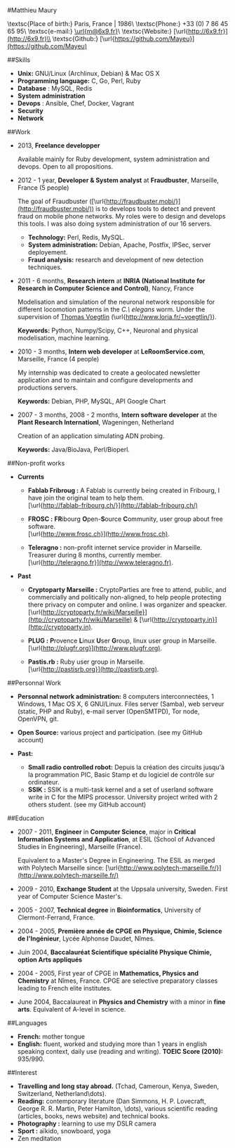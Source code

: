 #Matthieu Maury


\textsc{Place of birth:} Paris, France | 1986\\
\textsc{Phone:} +33 (0) 7 86 45 65 95\\
\textsc{e-mail:} [\url{m@6x9.fr}](mailto:m@6x9.fr)\\
\textsc{Website:} [\url{http://6x9.fr}](http://6x9.fr)\\
\textsc{Github:} [\url{https://github.com/Mayeu}](https://github.com/Mayeu)

##Skills

*   **Unix:** GNU/Linux (Archlinux, Debian) \& Mac OS X
*   **Programming language:** C, Go, Perl, Ruby
*   **Database** : MySQL, Redis
*   **System administration**
*   **Devops** : Ansible, Chef, Docker, Vagrant
*   **Security**
*   **Network**

##Work

*   2013, **Freelance developper**

    Available mainly for Ruby development, system administration and devops.
    Open to all propositions.

*   2012 - 1 year, **Developer \& System analyst** at **Fraudbuster**,
    Marseille, France (5 people)

    The goal of Fraudbuster
    ([\url{http://fraudbuster.mobi/}](http://fraudbuster.mobi/)) is to develops
    tools to detect and prevent fraud on mobile phone networks. My roles were to
    design and develops this tools. I was also doing system administration of
    our 16 servers.

    -   **Technology:** Perl, Redis, MySQL.
    -   **System administration:** Debian, Apache, Postfix, IPSec, server
        deployement.
    -   **Fraud analysis:** research and development of new detection
        techniques.

*   2011 - 6 months, **Research intern** at **INRIA (National Institute for
    Research in Computer Science and Control)**, Nancy, France

    Modelisation and simulation of the neuronal network responsible for
    different locomotion patterns in the *C.\ elegans* worm. Under the
    supervision of [Thomas Voegtlin](http://www.loria.fr/~voegtlin/)
    (\url{http://www.loria.fr/~voegtlin/}).

    **Keywords:** Python, Numpy/Scipy, C++, Neuronal and physical modelisation,
    machine learning.

*   2010 - 3 months, **Intern web developer** at **LeRoomService.com**,
    Marseille, France (4 people)

    My internship was dedicated to create a geolocated newsletter application and to
    maintain and configure developments and productions servers.

    **Keywords:** Debian, PHP, MySQL, API Google Chart

*   2007 - 3 months, 2008 - 2 months, **Intern software developer** at the
    **Plant Research Internationl**, Wageningen, Netherland

    Creation of an application simulating ADN probing.

    **Keywords:** Java/BioJava, Perl/Bioperl.

##Non-profit works

*   **Currents**
    -   **Fablab Fribroug :** A Fablab is currently being created in Fribourg,
        I have join the original team to help them.\
        [\url{http://fablab-fribourg.ch/}](http://fablab-fribourg.ch/)

    -   **FROSC :** **FR**ibourg **O**pen-**S**ource **C**ommunity, user group
        about free software.\
        [\url{http://www.frosc.ch}](http://www.frosc.ch).

    -   **Teleragno :** non-profit internet service provider in Marseille.
        Treasurer during 8 months, currently member.\
        [\url{http://teleragno.fr}](http://www.teleragno.fr).

*   **Past**
    -   **Cryptoparty Marseille :**  CryptoParties are free to attend, public,
        and commercially and politically non-aligned, to help people protecting
        there privacy on computer and online. I was organizer and speacker.\
        [\url{http://cryptoparty.fr/wiki/Marseille}](http://cryptoparty.fr/wiki/Marseille)
        & [\url{http://cryptoparty.in}](http://cryptoparty.in).

    -   **PLUG :** **P**rovence **L**inux **U**ser **G**roup, linux user group
        in Marseille.\
        [\url{http://plugfr.org}](http://www.plugfr.org).

    -   **Pastis.rb :** Ruby user group in Marseille.\
        [\url{http://pastisrb.org}](http://pastisrb.org).

##Personnal Work

*   **Personnal network administration:** 8 computers interconnectées, 1
    Windows, 1 Mac OS X, 6 GNU/Linux. Files server (Samba), web serveur
    (static, PHP and Ruby), e-mail server (OpenSMTPD), Tor node, OpenVPN, git.
*   **Open Source:** various project and participation. (see my GitHub account)

*   **Past:**
    -   **Small radio controlled robot:** Depuis la
        création des circuits jusqu'à la programmation PIC, Basic Stamp et du
        logiciel de contrôle sur ordinateur.
    -   **SSIK :** SSIK is a multi-task kernel and a set of userland software
        write in C for the MIPS processor. University project writed with 2 others
        student. (see my GitHub account)

##Education

*   2007 - 2011, **Engineer** in **Computer Science**, major in **Critical
    Information Systems and Application**, at ESIL (School of Advanced Studies
    in Engineering), Marseille (France).

    Equivalent to a Master's Degree in Engineering. The ESIL as merged with
    Polytech Marseille since:
    [\url{http://www.polytech-marseille.fr/}](http://www.polytech-marseille.fr/)

*   2009 - 2010, **Exchange Student** at the Uppsala university, Sweden.
    First year of Computer Science Master's.

*   2005 - 2007, **Technical degree** in **Bioinformatics**, University of
    Clermont-Ferrand, France.

*   2004 - 2005, **Première année de CPGE en Physique, Chimie, Science de
    l'Ingénieur**, Lycée Alphonse Daudet, Nîmes.

*   Juin 2004, **Baccalauréat Scientifique spécialité Physique Chimie, option
    Arts appliqués**

*   2004 - 2005, First year of CPGE in **Mathematics, Physics and Chemistry**
    at Nîmes, France.  CPGE are selective preparatory classes leading to French
    elite institutes.

*   June 2004, Baccalaureat in **Physics and Chemistry** with a minor in **fine
    arts**. Equivalent of A-level in science.

##Languages

*   **French:** mother tongue
*   **English:** fluent, worked and studying more than 1 years in english
    speaking context, daily use (reading and writing). **TOEIC Score (2010):**
    935/990.

##Interest

*   **Travelling and long stay abroad.** (Tchad, Cameroun, Kenya, Sweden,
    Switzerland, Netherland\dots).
*   **Reading:** contemporary literature (Dan Simmons, H. P. Lovecraft, George
    R. R.  Martin, Peter Hamilton, \dots), various scientific reading
    (articles, books, news website) and technical books.
*   **Photography :** learning to use my DSLR camera
*   **Sport :** aïkido, snowboard, yoga
*   Zen meditation
